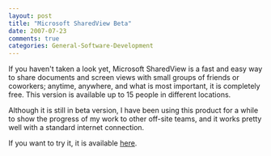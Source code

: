 ```yaml
---
layout: post
title: "Microsoft SharedView Beta"
date: 2007-07-23
comments: true
categories: General-Software-Development
---
```


If you haven't taken a look yet, Microsoft SharedView is a fast and easy
way to share documents and screen views with small groups of friends or
coworkers; anytime, anywhere, and what is most important, it is
completely free. This version is available up to 15 people in different
locations.

Although it is still in beta version, I have been using this product for
a while to show the progress of my work to other off-site teams, and it
works pretty well with a standard internet connection.

If you want to try it, it is
available [here](http://www.microsoft.com/downloads/details.aspx?FamilyID=ddbf048d-db67-4c56-9335-6964e15975d2&DisplayLang=en).

